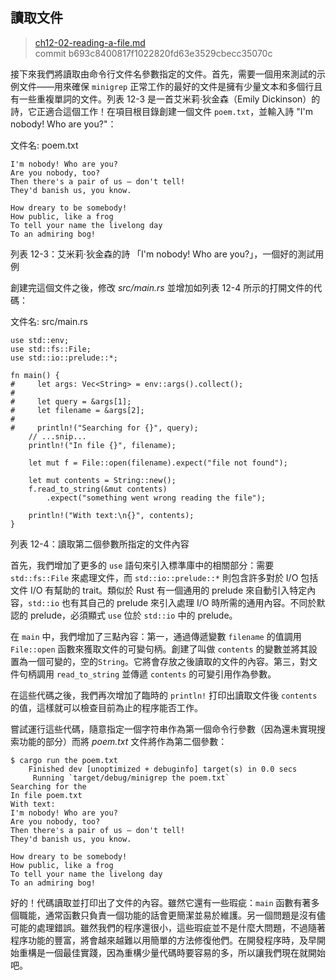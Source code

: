 ## 讀取文件

> [ch12-02-reading-a-file.md](https://github.com/rust-lang/book/blob/master/second-edition/src/ch12-02-reading-a-file.md)
> <br>
> commit b693c8400817f1022820fd63e3529cbecc35070c

接下來我們將讀取由命令行文件名參數指定的文件。首先，需要一個用來測試的示例文件——用來確保 `minigrep` 正常工作的最好的文件是擁有少量文本和多個行且有一些重複單詞的文件。列表 12-3 是一首艾米莉‧狄金森（Emily Dickinson）的詩，它正適合這個工作！在項目根目錄創建一個文件 `poem.txt`，並輸入詩 "I'm nobody! Who are you?"：

<span class="filename">文件名: poem.txt</span>

```text
I'm nobody! Who are you?
Are you nobody, too?
Then there's a pair of us — don't tell!
They'd banish us, you know.

How dreary to be somebody!
How public, like a frog
To tell your name the livelong day
To an admiring bog!
```

<span class="caption">列表 12-3：艾米莉‧狄金森的詩 「I'm nobody! Who are you?」，一個好的測試用例</span>

創建完這個文件之後，修改 *src/main.rs* 並增加如列表 12-4 所示的打開文件的代碼：

<span class="filename">文件名: src/main.rs</span>

```rust,should_panic
use std::env;
use std::fs::File;
use std::io::prelude::*;

fn main() {
#     let args: Vec<String> = env::args().collect();
#
#     let query = &args[1];
#     let filename = &args[2];
#
#     println!("Searching for {}", query);
    // ...snip...
    println!("In file {}", filename);

    let mut f = File::open(filename).expect("file not found");

    let mut contents = String::new();
    f.read_to_string(&mut contents)
        .expect("something went wrong reading the file");

    println!("With text:\n{}", contents);
}
```

<span class="caption">列表 12-4：讀取第二個參數所指定的文件內容</span>

首先，我們增加了更多的 `use` 語句來引入標準庫中的相關部分：需要 `std::fs::File` 來處理文件，而 `std::io::prelude::*` 則包含許多對於 I/O 包括文件 I/O 有幫助的 trait。類似於 Rust 有一個通用的 prelude 來自動引入特定內容，`std::io` 也有其自己的 prelude 來引入處理 I/O 時所需的通用內容。不同於默認的 prelude，必須顯式 `use` 位於 `std::io` 中的 prelude。

在 `main` 中，我們增加了三點內容：第一，通過傳遞變數 `filename` 的值調用 `File::open` 函數來獲取文件的可變句柄。創建了叫做 `contents` 的變數並將其設置為一個可變的，空的`String`。它將會存放之後讀取的文件的內容。第三，對文件句柄調用 `read_to_string` 並傳遞 `contents` 的可變引用作為參數。

在這些代碼之後，我們再次增加了臨時的 `println!` 打印出讀取文件後 `contents` 的值，這樣就可以檢查目前為止的程序能否工作。

嘗試運行這些代碼，隨意指定一個字符串作為第一個命令行參數（因為還未實現搜索功能的部分）而將 *poem.txt* 文件將作為第二個參數：

```text
$ cargo run the poem.txt
    Finished dev [unoptimized + debuginfo] target(s) in 0.0 secs
     Running `target/debug/minigrep the poem.txt`
Searching for the
In file poem.txt
With text:
I'm nobody! Who are you?
Are you nobody, too?
Then there's a pair of us — don't tell!
They'd banish us, you know.

How dreary to be somebody!
How public, like a frog
To tell your name the livelong day
To an admiring bog!
```

好的！代碼讀取並打印出了文件的內容。雖然它還有一些瑕疵：`main` 函數有著多個職能，通常函數只負責一個功能的話會更簡潔並易於維護。另一個問題是沒有儘可能的處理錯誤。雖然我們的程序還很小，這些瑕疵並不是什麼大問題，不過隨著程序功能的豐富，將會越來越難以用簡單的方法修復他們。在開發程序時，及早開始重構是一個最佳實踐，因為重構少量代碼時要容易的多，所以讓我們現在就開始吧。